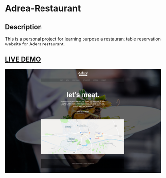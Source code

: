 # Adrea-Restaurant

## Description

This is a personal project for learning purpose a restaurant table reservation website for Adera restaurant.

## <a href="https://denver44.github.io/Adrea-restaurant-webpage/" target="_blank">LIVE DEMO</a>

![Website](https://raw.githubusercontent.com/Denver44/Adrea-restaurant-webpage/main/Images/Mockup%20Example%20-%20Project%201.jpg " Website")
